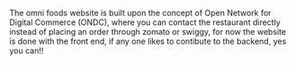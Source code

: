 The omni foods website is built upon the concept of Open Network for Digital Commerce (ONDC), where you can contact the restaurant directly instead of placing an order through zomato or swiggy, for now the website is done with the front end, if any one likes to contibute to the backend, yes you can!!
